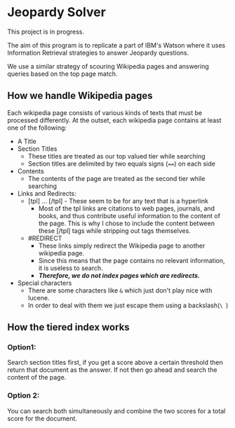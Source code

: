 # Jeopardy Solver

This project is in progress.

The aim of this program is to replicate a part of IBM's Watson where it uses
Information Retrieval strategies to answer Jeopardy questions.

We use a similar strategy of scouring Wikipedia pages and answering queries
based on the top page match.

## How we handle Wikipedia pages

Each wikipedia page consists of various kinds of texts that must be processed
differently.
At the outset, each wikipedia page contains at least one of the following:

- A Title
- Section Titles
  - These titles are treated as our top valued tier while searching
  - Section titles are delimited by two equals signs (`==`) on each side
- Contents
  - The contents of the page are treated as the second tier while searching
- Links and Redirects:
   - [tpl] ... [/tpl] - These seem to be for any text that is a hyperlink
     - Most of the tpl links are citations to web pages, journals, and books, and
  thus contribute useful information to the content of the page. This is why I
  chose to include the content between these [/tpl] tags while stripping out
  tags themselves.
   - \#REDIRECT
     - These links simply redirect the Wikipedia page to another wikipedia page.
     - Since this means that the page contains no relevant information, it is
     useless to search. 
     - ***Therefore, we do not index pages which are redirects.***
- Special characters
  - There are some characters like `&` which just don't play nice with lucene.
  - In order to deal with them we just escape them using a backslash(`\ `)


## How the tiered index works

### Option1: 
Search section titles first, if you get a score above a certain threshold then
return that document as the answer. If not then go ahead and search the content
of the page.
### Option 2: 
You can search both simultaneously and combine the two scores for a total score
for the document.